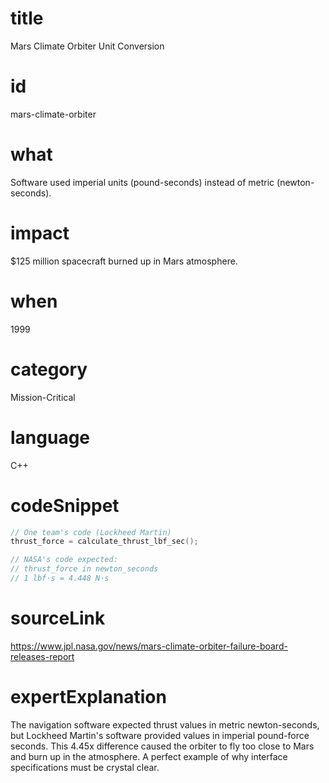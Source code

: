 # title
Mars Climate Orbiter Unit Conversion

# id
mars-climate-orbiter

# what
Software used imperial units (pound-seconds) instead of metric (newton-seconds).

# impact
$125 million spacecraft burned up in Mars atmosphere.

# when
1999

# category
Mission-Critical

# language
C++

# codeSnippet
```cpp
// One team's code (Lockheed Martin)
thrust_force = calculate_thrust_lbf_sec();

// NASA's code expected:
// thrust_force in newton_seconds
// 1 lbf⋅s = 4.448 N⋅s
```

# sourceLink
https://www.jpl.nasa.gov/news/mars-climate-orbiter-failure-board-releases-report

# expertExplanation
The navigation software expected thrust values in metric newton-seconds, but Lockheed Martin's software provided values in imperial pound-force seconds. This 4.45x difference caused the orbiter to fly too close to Mars and burn up in the atmosphere. A perfect example of why interface specifications must be crystal clear.
